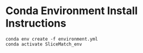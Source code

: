 # Conda Environment Install Instructions



```
conda env create -f environment.yml
conda activate SliceMatch_env
```
